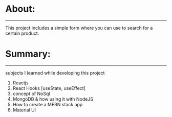 # About:
***
This project includes a simple form where you can use to search for a certain product.

# Summary:
***
subjects I learned while developing this project

1. Reactjs
2. React Hooks [useState, useEffect]
2. concept of NoSql 
3. MongoDB & how using it with NodeJS 
4. How to create a MERN stack app
5. Material UI
